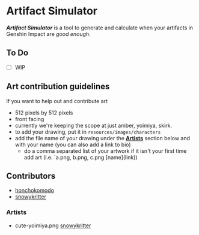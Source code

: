 # Artifact Simulator
***Artifact Simulator*** is a tool to generate and calculate when your artifacts in Genshin Impact are *good enough*.

## To Do
- [ ] WIP

## Art contribution guidelines
If you want to help out and contribute art
+ 512 pixels by 512 pixels
+ front facing
+ currently we're keeping the scope at just amber, yoimiya, skirk.
+ to add your drawing, put it in `resources/images/characters`
+ add the file name of your drawing under the [**Artists**](#artists) section below and with your name (you can also add a link to bio)
	+ do a comma separated list of your artwork if it isn't your first time add art (i.e. `a.png, b.png, c.png [name\](link\))

## Contributors
+ [honchokomodo](https://github.com/honchokomodo)
+ [snowykritter](https://github.com/snowykritter)

### Artists
+ cute-yoimiya.png [snowykritter](https://github.com/snowykritter)